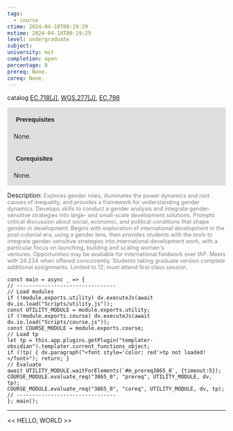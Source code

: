 ```yaml
---
tags:
  - course
ctime: 2024-04-18T00:19:29
mstime: 2024-04-18T00:19:29
level: undergraduate
subject: 
university: mit
completion: open
percentage: 0
prereq: None.
coreq: None.
---
```


catalog [EC.718[J]](http://student.mit.edu/catalog/mECa.html#EC.718), [WGS.277[J]](http://student.mit.edu/catalog/mWGSa.html#WGS.277), [EC.798](http://student.mit.edu/catalog/mECa.html#EC.798)

<span style="display: block; padding: 15px; background-color: rgb(100, 100, 100, 0.2);"><font id="m_prereq3865_0" style="display: block; font-family: Arial, sans-serif; font-weight: bold; padding: 5px">Prerequisites</font><br><span id="prereq3865_0">None.</span></span>
<span style="display: block; padding: 15px; background-color: rgb(100, 100, 100, 0.2);"><font id="m_coreq3865_0" style="display: block; font-family: Arial, sans-serif; font-weight: bold; padding: 5px">Corequisites</font><br><span id="coreq3865_0">None.</span></span>

<font style="">Description:</font>
<font style="color: grey; font-size: 0.8rem;">Explores gender roles, illuminates the power dynamics and root causes of inequality, and provides a framework for understanding gender dynamics. Develops skills to conduct a gender analysis and integrate gender-sensitive strategies into large- and small-scale development solutions. Prompts critical discussion about social, economic, and political conditions that shape gender in development. Begins with exploration of international development in the post-colonial era, using a gender lens, then provides students with the tools to integrate gender-sensitive strategies into international development work, with a particular focus on launching, building and scaling women's ventures. Opportunities may be available for international fieldwork over IAP. Meets with 24.234 when offered concurrently. Students taking graduate version complete additional assignments. Limited to 12; must attend first class session.</font>

```dataviewjs
const main = async _ => {
// --------------------------------
// Load modules
if (!module.exports.utility) dv.executeJs(await dv.io.load("Scripts/utility.js"));
const UTILITY_MODULE = module.exports.utility;
if (!module.exports.course) dv.executeJs(await dv.io.load("Scripts/course.js"));
const COURSE_MODULE = module.exports.course;
// Load tp
let tp = this.app.plugins.getPlugin("templater-obsidian").templater.current_functions_object;
if (!tp) { dv.paragraph("<font style='color: red'>tp not loaded!</font>"); return; }
// Evaluate
await UTILITY_MODULE.waitForElements(`#m_prereq3865_0`, {timeout:5});
COURSE_MODULE.evaluate_req("3865_0", "prereq", UTILITY_MODULE, dv, tp);
COURSE_MODULE.evaluate_req("3865_0", "coreq", UTILITY_MODULE, dv, tp);
// --------------------------------
}; main();
```

---

<< HELLO, WORLD >>
